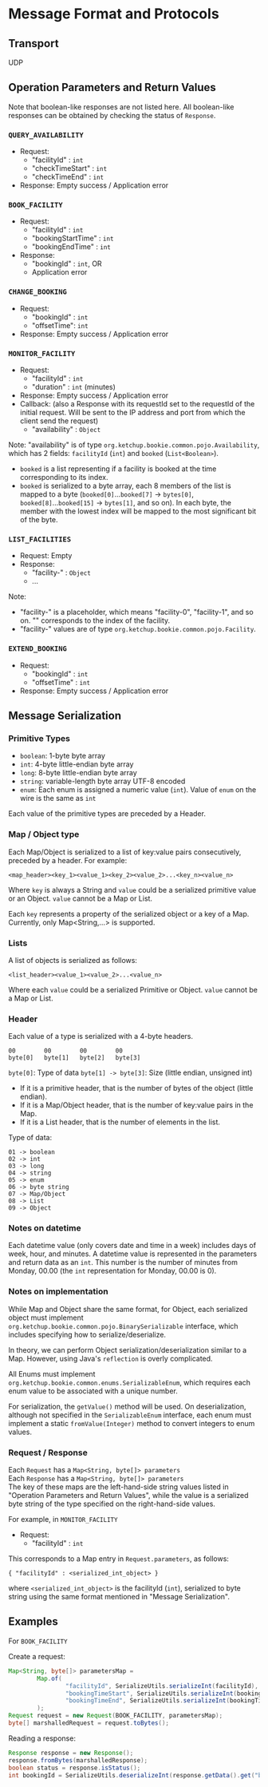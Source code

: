 # Message Format and Protocols

## Transport
UDP

## Operation Parameters and Return Values

Note that boolean-like responses are not listed here. All boolean-like responses can be obtained by checking the status of `Response`.

### `QUERY_AVAILABILITY`
- Request:
  - "facilityId" : `int`
  - "checkTimeStart" : `int`
  - "checkTimeEnd" : `int`
- Response: Empty success / Application error

### `BOOK_FACILITY`
- Request: 
  - "facilityId" : `int`
  - "bookingStartTime" : `int`
  - "bookingEndTime" : `int`
- Response: 
  - "bookingId" : `int`, OR
  - Application error

### `CHANGE_BOOKING`
- Request:
  - "bookingId" : `int`
  - "offsetTime": `int`
- Response: Empty success / Application error

### `MONITOR_FACILITY`
- Request:
  - "facilityId" : `int`
  - "duration" : `int` (minutes)
- Response: Empty success / Application error
- Callback: (also a Response with its requestId set to the requestId of the initial request. Will be sent to the IP address and port from which the client send the request)
  - "availability" : `Object`

Note: "availability" is of type `org.ketchup.bookie.common.pojo.Availability`, which has 2 fields: `facilityId` (`int`) and `booked` (`List<Boolean>`).
  - `booked` is a list representing if a facility is booked at the time corresponding to its index.
  - `booked` is serialized to a byte array, each 8 members of the list is mapped to a byte (`booked[0]`...`booked[7]` -> `bytes[0]`, `booked[8]`...`booked[15]` -> `bytes[1]`, and so on). In each byte, the member with the lowest index will be mapped to the most significant bit of the byte.

### `LIST_FACILITIES`
- Request: Empty
- Response:
  - "facility-<n>" : `Object`
  - ...

Note:
- "facility-<n>" is a placeholder, which means "facility-0", "facility-1", and so on. "<n>" corresponds to the index of the facility.
- "facility-<n>" values are of type `org.ketchup.bookie.common.pojo.Facility`.

### `EXTEND_BOOKING`
- Request: 
  - "bookingId" : `int`
  - "offsetTime" : `int`
- Response: Empty success / Application error

## Message Serialization

### Primitive Types
- `boolean`: 1-byte byte array
- `int`: 4-byte little-endian byte array
- `long`: 8-byte little-endian byte array
- `string`: variable-length byte array UTF-8 encoded
- `enum`: Each enum is assigned a numeric value (`int`). Value of `enum` on the wire is the same as `int`

Each value of the primitive types are preceded by a Header.

### Map / Object type
Each Map/Object is serialized to a list of key:value pairs consecutively, preceded by a header. For example:

```
<map_header><key_1><value_1><key_2><value_2>...<key_n><value_n>
```

Where `key` is always a String and `value` could be a serialized primitive value or an Object. `value` cannot be a Map or List.

Each `key` represents a property of the serialized object or a key of a Map. Currently, only Map<String,...> is supported.

### Lists
A list of objects is serialized as follows:
```
<list_header><value_1><value_2>...<value_n>
```
Where each `value` could be a serialized Primitive or Object. `value` cannot be a Map or List.

### Header
Each value of a type is serialized with a 4-byte headers.
```
00        00        00        00
byte[0]   byte[1]   byte[2]   byte[3]
```
`byte[0]`: Type of data 
`byte[1] -> byte[3]`: Size (little endian, unsigned int)
- If it is a primitive header, that is the number of bytes of the object (little endian).
- If it is a Map/Object header, that is the number of key:value pairs in the Map.
- If it is a List header, that is the number of elements in the list.

Type of data:
```
01 -> boolean
02 -> int
03 -> long
04 -> string
05 -> enum
06 -> byte string
07 -> Map/Object
08 -> List
09 -> Object
```

### Notes on datetime
Each datetime value (only covers date and time in a week) includes days of week, hour, and minutes.
A datetime value is represented in the parameters and return data as an `int`. This number is the number of minutes from Monday, 00.00 (the `int` representation for Monday, 00.00 is 0).

### Notes on implementation
While Map and Object share the same format, for Object, each serialized object must implement `org.ketchup.bookie.common.pojo.BinarySerializable` interface, which includes specifying how to serialize/deserialize.

In theory, we can perform Object serialization/deserialization similar to a Map. However, using Java's `reflection` is overly complicated.

All Enums must implement `org.ketchup.bookie.common.enums.SerializableEnum`, which requires each enum value to be associated with a unique number.

For serialization, the `getValue()` method will be used. On deserialization, although not specified in the `SerializableEnum` interface, each enum must implement a static `fromValue(Integer)` method to convert integers to enum values.

### Request / Response
Each `Request` has a `Map<String, byte[]> parameters`\
Each `Response` has a `Map<String, byte[]> parameters`\
The key of these maps are the left-hand-side string values listed in "Operation Parameters and Return Values", while the value is a serialized byte string of the type specified on the right-hand-side values.

For example, in `MONITOR_FACILITY`
- Request:
  - "facilityId" : `int`

This corresponds to a Map entry in `Request.parameters`, as follows:
```
{ "facilityId" : <serialized_int_object> }
```
where `<serialized_int_object>` is the facilityId (`int`), serialized to byte string using the same format mentioned in "Message Serialization".

## Examples
For `BOOK_FACILITY`

Create a request:

```java
Map<String, byte[]> parametersMap =
        Map.of(
                "facilityId", SerializeUtils.serializeInt(facilityId),
                "bookingTimeStart", SerializeUtils.serializeInt(bookingTimeStart),
                "bookingTimeEnd", SerializeUtils.serializeInt(bookingTimeEnd)
        );
Request request = new Request(BOOK_FACILITY, parametersMap);
byte[] marshalledRequest = request.toBytes();
```

Reading a response:
```java
Response response = new Response();
response.fromBytes(marshalledResponse);
boolean status = response.isStatus();
int bookingId = SerializeUtils.deserializeInt(response.getData().get("bookingId"));
```